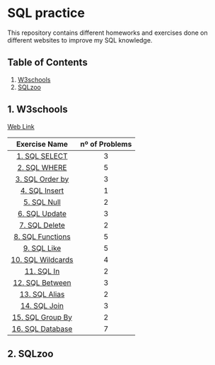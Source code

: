 # SQL practice
This repository contains different homeworks and exercises done on different websites to improve my SQL knowledge.

 ## Table of Contents
 
1. [W3schools](#1-w3schools)
2. [SQLzoo](#2-sqlzoo)

## 1. W3schools
[Web Link](https://www.w3schools.com/sql/default.asp)

Exercise Name   | nº of Problems |
| :-------:   | :----:    |
| [1. SQL SELECT](https://github.com/David8523/Learning-SQL/blob/main/w3schools/1.%20SQL%20SELECT.sql) | 3 |
| [2. SQL WHERE](https://github.com/David8523/Learning-SQL/blob/main/w3schools/2.%20SQL%20WHERE.sql) | 5 |
| [3. SQL Order by](https://github.com/David8523/Learning-SQL/blob/main/w3schools/3.%20SQL%20Order%20by.sql) | 3 |
| [4. SQL Insert](https://github.com/David8523/Learning-SQL/blob/main/w3schools/4.%20SQL%20Insert.sql) | 1 |
| [5. SQL Null](https://github.com/David8523/Learning-SQL/blob/main/w3schools/5.%20SQL%20Null.sql) | 2 |
| [6. SQL Update](https://github.com/David8523/Learning-SQL/blob/main/w3schools/6.%20SQL%20Update.sql) | 3 |
| [7. SQL Delete](https://github.com/David8523/Learning-SQL/blob/main/w3schools/7.%20SQL%20Delete.sql) | 2 |
| [8. SQL Functions](https://github.com/David8523/Learning-SQL/blob/main/w3schools/8.%20SQL%20Functions.sql) | 5 |
| [9. SQL Like](https://github.com/David8523/Learning-SQL/blob/main/w3schools/9.%20SQL%20Like.sql) | 5 |
| [10. SQL Wildcards](https://github.com/David8523/Learning-SQL/blob/main/w3schools/10.%20SQL%20Wildcards.sql) | 4 |
| [11. SQL In](https://github.com/David8523/Learning-SQL/blob/main/w3schools/11.%20SQL%20In.sql) | 2 |
| [12. SQL Between](https://github.com/David8523/Learning-SQL/blob/main/w3schools/12.%20SQL%20Between.sql) | 3 |
| [13. SQL Alias](https://github.com/David8523/Learning-SQL/blob/main/w3schools/13.%20SQL%20Alias.sql) | 2 |
| [14. SQL Join](https://github.com/David8523/Learning-SQL/blob/main/w3schools/14.%20SQL%20Join.sql) | 3 |
| [15. SQL Group By](https://github.com/David8523/Learning-SQL/blob/main/w3schools/15.%20SQL%20Group%20By.sql) | 2 |
| [16. SQL Database](https://github.com/David8523/Learning-SQL/blob/main/w3schools/16.%20SQL%20Database.sql) | 7 |


## 2. SQLzoo
